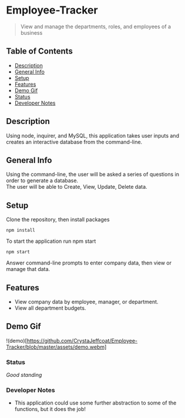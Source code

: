 # Employee-Tracker
> View and manage the departments, roles, and employees of a business 

## Table of Contents
* [Description](#Description)
* [General Info](#General-Info)
* [Setup](#Setup)
* [Features](#Features)
* [Demo Gif](#Demo-Gif)
* [Status](#Status)
* [Developer Notes](#Developer-Notes)

## Description 
Using node, inquirer, and MySQL, this application takes user inputs and creates an interactive database from the command-line.

## General Info 
Using the command-line, the user will be asked a series of questions in order to generate a database.  
The user will be able to Create, View, Update, Delete data. 

## Setup
Clone the repository, then install packages
```
npm install
```
To start the application run npm start
```
npm start
```
  
Answer command-line prompts to enter company data, then view or manage that data.

## Features
* View company data by employee, manager, or department. 
* View all department budgets.

## Demo Gif
!(demo)[https://github.com/CrystaJeffcoat/Employee-Tracker/blob/master/assets/demo.webm]

### Status
_Good standing_

### Developer Notes
- This application could use some further abstraction to some of the functions, but it does the job!

